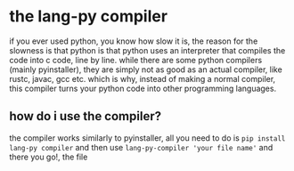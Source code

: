 # the lang-py compiler
if you ever used python, you know how slow it is,
the reason for the slowness is that python is that python uses
an interpreter that compiles the code into c code, line by line.
while there are some python compilers (mainly pyinstaller),
they are simply not as good as an actual compiler, like rustc,
javac, gcc etc. which is why, instead of making a normal
compiler, this compiler turns your python code into other
programming languages.

## how do i use the compiler?
the compiler works similarly to pyinstaller, all you
need to do is ```pip install lang-py compiler``` and
then use ```lang-py-compiler 'your file name'``` and there
you go!, the file 
